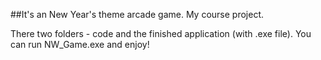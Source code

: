 ##It's an New Year's theme arcade game. 
My course project. 

There two folders - code and the finished application (with .exe file). You can run NW_Game.exe and enjoy!
